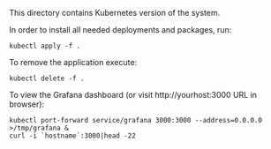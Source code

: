 This directory contains Kubernetes version of the system.  

In order to install all needed deployments and packages, run:
```console
kubectl apply -f .
````

To remove the application execute:
```console
kubectl delete -f .
````

To view the Grafana dashboard (or visit http://yourhost:3000 URL in browser):
```console
kubectl port-forward service/grafana 3000:3000 --address=0.0.0.0 >/tmp/grafana &
curl -i `hostname`:3000|head -22
````

